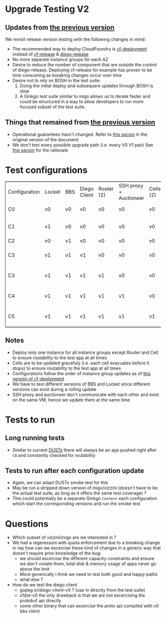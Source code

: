 # Upgrade Testing V2<a id="sec-1" name="sec-1"></a>

## Updates from [the previous version](https://github.com/cloudfoundry/diego-dev-notes/blob/master/proposals/release-versioning-testing.md)<a id="sec-1-1" name="sec-1-1"></a>

We revisit release version testing with the following changes in mind:
-   The recommended way to deploy CloudFoundry is [cf-deployment](https://github.com/cloudfoundry/cf-deployment) instead of [cf-release](https://github.com/cloudfoundry/cf-release) & [diego-release](https://github.com/cloudfoundry/diego-release)
-   No more separate instance groups for each AZ
-   Desire to reduce the number of component that are outside the control of diego-release. Deploying cf-release for example has proven to be time consuming as breaking changes occur over time
-   Desire not to rely on BOSH in the test suite:
    1.  Doing the initial deploy and subsequent updates through BOSH is slow
    2.  A Ginkgo test suite similar to inigo allows us to iterate faster and could be structured in a way to allow developers to run more focused subset of the test suite.

## Things that remained from [the previous version](https://github.com/cloudfoundry/diego-dev-notes/blob/master/proposals/release-versioning-testing.md)<a id="sec-1-2" name="sec-1-2"></a>

-   Operational guarantees hasn't changed. Refer to [this secion](https://github.com/cloudfoundry/diego-dev-notes/blob/master/proposals/release-versioning-testing.md#operational-guarantees) in the original version of the document
-   We don't test every possible upgrade path (i.e. every V0 V1 pair) See [this secion](https://github.com/cloudfoundry/diego-dev-notes/blob/master/proposals/release-versioning-testing.md#selection-of-versions-for-testing) for the rationale

# Test configurations<a id="sec-2" name="sec-2"></a>

<table border="2" cellspacing="0" cellpadding="6" rules="groups" frame="hsides">


<colgroup>
<col  class="left" />

<col  class="left" />

<col  class="left" />

<col  class="left" />

<col  class="left" />

<col  class="left" />

<col  class="left" />

<col  class="left" />
</colgroup>
<tbody>
<tr>
<td class="left">Configuration</td>
<td class="left">Locket</td>
<td class="left">BBS</td>
<td class="left">Diego Client</td>
<td class="left">Router (2)</td>
<td class="left">SSH proxy + Auctioneer</td>
<td class="left">Cells (2)</td>
<td class="left">Notes</td>
</tr>


<tr>
<td class="left">C0</td>
<td class="left">v0</td>
<td class="left">v0</td>
<td class="left">v0</td>
<td class="left">v0</td>
<td class="left">v0</td>
<td class="left">v0</td>
<td class="left">Initial configuration</td>
</tr>


<tr>
<td class="left">C1</td>
<td class="left">v1</td>
<td class="left">v0</td>
<td class="left">v0</td>
<td class="left">v0</td>
<td class="left">v0</td>
<td class="left">v0</td>
<td class="left">Simulates upgrading diego-api</td>
</tr>


<tr>
<td class="left">C2</td>
<td class="left">v0</td>
<td class="left">v1</td>
<td class="left">v0</td>
<td class="left">v0</td>
<td class="left">v0</td>
<td class="left">v0</td>
<td class="left">&#xa0;</td>
</tr>


<tr>
<td class="left">C3</td>
<td class="left">v1</td>
<td class="left">v1</td>
<td class="left">v1</td>
<td class="left">v0</td>
<td class="left">v0</td>
<td class="left">v0</td>
<td class="left">Simulates API upgrading</td>
</tr>


<tr>
<td class="left">C3</td>
<td class="left">v1</td>
<td class="left">v1</td>
<td class="left">v1</td>
<td class="left">v1</td>
<td class="left">v0</td>
<td class="left">v0</td>
<td class="left">Simulates Router upgrading</td>
</tr>


<tr>
<td class="left">C4</td>
<td class="left">v1</td>
<td class="left">v1</td>
<td class="left">v1</td>
<td class="left">v1</td>
<td class="left">v1</td>
<td class="left">v0</td>
<td class="left">Simulates scheduler upgrading</td>
</tr>


<tr>
<td class="left">C5</td>
<td class="left">v1</td>
<td class="left">v1</td>
<td class="left">v1</td>
<td class="left">v1</td>
<td class="left">v1</td>
<td class="left">v1</td>
<td class="left">Simulates cell upgrading</td>
</tr>
</tbody>
</table>

## Notes<a id="sec-2-1" name="sec-2-1"></a>

-   Deploy only one instance for all instance groups except Router and Cell to ensure routability to the test app at all times
-   Cells are to be updated gracefuly (i.e. each cell evacuates before it stops) to ensure routability to the test app at all times
-   Configurations follow the order of instance group updates as of [this version of cf-deployment](https://github.com/cloudfoundry/cf-deployment/commit/9be2644da8de08540891e24856bbdb88f9a83f67)
-   We have to test different versions of BBS and Locket since different versions can exist during a rolling update
-   SSH proxy and auctioneer don't communicate with each other and exist on the same VM, hence we update them at the same time

# Tests to run<a id="sec-3" name="sec-3"></a>

## Long running tests<a id="sec-3-1" name="sec-3-1"></a>

-   Similar to current [DUSTs](https://github.com/cloudfoundry/diego-upgrade-stability-tests) there will always be an app pushed right after `C0` and constantly checked for routability

## Tests to run after each configuration update<a id="sec-3-2" name="sec-3-2"></a>

-   Again, we can adapt DUSTs smoke test for this
-   May be run a stripped down version of inigo/vizzini (doesn't have to be the actual test suite, as long as it offers the same test coverage) ?
-   This could potentially be a separate Ginkgo `Context` each configuration which start the corresponding versions and run the smoke test

# Questions<a id="sec-4" name="sec-4"></a>

-   Which subset of vizzini/inigo are we interested in ?
-   We had a regeression with quota enforcement due to a breaking change in rep how can we excercise these kind of changes in a generic way that doesn't require prior knowledge of the bug:
    -   we should excercise the different capacity constraints and ensure we don't violate them, total disk & memory usage of apps never go above the limit
    -   More generically i think we need to test both good and happy paths
    -   what else ?
-   How do we test the diego client
    -   gopkg.in/diego-client-v0 ? (use in directly from the test suite)
    -   cfdot-v0 the only drawback is that we are not excercising the protobuf api directly
    -   some other binary that can excercise the proto api compiled with v0 bbs client
